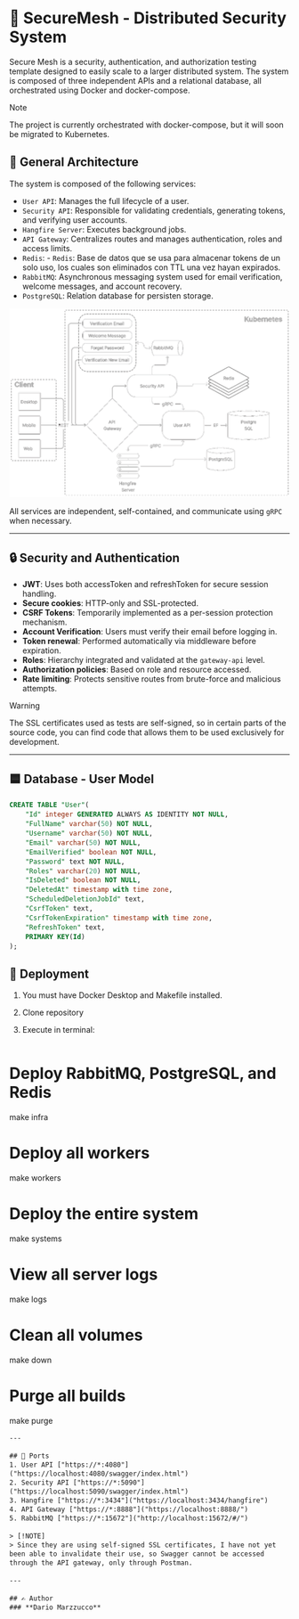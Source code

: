 # 🔐 SecureMesh - Distributed Security System

Secure Mesh is a security, authentication, and authorization testing template designed to easily scale to a larger distributed system. The system is composed of three independent APIs and a relational database, all orchestrated using Docker and docker-compose.

> [!NOTE]
> The project is currently orchestrated with docker-compose, but it will soon be migrated to Kubernetes.


## 🧱 General Architecture

The system is composed of the following services:

- `User API`: Manages the full lifecycle of a user.
- `Security API`: Responsible for validating credentials, generating tokens, and verifying user accounts.
- `Hangfire Server`: Executes background jobs.
- `API Gateway`: Centralizes routes and manages authentication, roles and access limits.
- `Redis`: - `Redis`: Base de datos que se usa para almacenar tokens de un solo uso, los cuales son eliminados con TTL una vez hayan expirados.
- `RabbitMQ`: Asynchronous messaging system used for email verification, welcome messages, and account recovery.
- `PostgreSQL`: Relation database for persisten storage.

![Models](/img/arch23.png)

All services are independent, self-contained, and communicate using `gRPC` when necessary.

---

## 🔒 Security and Authentication

- **JWT**: Uses both accessToken and refreshToken for secure session handling.
- **Secure cookies**: HTTP-only and SSL-protected.
- **CSRF Tokens**: Temporarily implemented as a per-session protection mechanism.
- **Account Verification**: Users must verify their email before logging in.
- **Token renewal**: Performed automatically via middleware before expiration.
- **Roles**: Hierarchy integrated and validated at the `gateway-api` level.
- **Authorization policies**: Based on role and resource accessed.
- **Rate limiting**: Protects sensitive routes from brute-force and malicious attempts.

> [!WARNING]
> The SSL certificates used as tests are self-signed, so in certain parts of the source code, you can find code that allows them to be used exclusively for development.
---
## 🟦 Database - User Model

```SQL
CREATE TABLE "User"(
    "Id" integer GENERATED ALWAYS AS IDENTITY NOT NULL,
    "FullName" varchar(50) NOT NULL,
    "Username" varchar(50) NOT NULL,
    "Email" varchar(50) NOT NULL,
    "EmailVerified" boolean NOT NULL,
    "Password" text NOT NULL,
    "Roles" varchar(20) NOT NULL,
    "IsDeleted" boolean NOT NULL,
    "DeletedAt" timestamp with time zone,
    "ScheduledDeletionJobId" text,
    "CsrfToken" text,
    "CsrfTokenExpiration" timestamp with time zone,
    "RefreshToken" text,
    PRIMARY KEY(Id)
);
```

## 🚀 Deployment
1. You must have Docker Desktop and Makefile installed.
2. Clone repository
3. Execute in terminal:

   ```bash
# Deploy RabbitMQ, PostgreSQL, and Redis
make infra

# Deploy all workers
make workers

# Deploy the entire system
make systems

# View all server logs
make logs

# Clean all volumes
make down

# Purge all builds
make purge
   ```
---

## 🔌 Ports
1. User API ["https://*:4080"]("https://localhost:4080/swagger/index.html") 
2. Security API ["https://*:5090"]("https://localhost:5090/swagger/index.html")
3. Hangfire ["https://*:3434"]("https://localhost:3434/hangfire")
4. API Gateway ["https://*:8888"]("https://localhost:8888/")
5. RabbitMQ ["https://*:15672"]("http://localhost:15672/#/")

> [!NOTE]
> Since they are using self-signed SSL certificates, I have not yet been able to invalidate their use, so Swagger cannot be accessed through the API gateway, only through Postman.

---

## ✍ Author
### **Dario Marzzucco**
